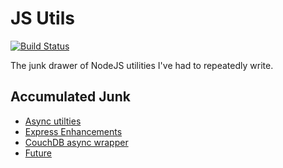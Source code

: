 # JS Utils
[![Build Status](https://travis-ci.org/meschbach/js-junk-bucket.svg?branch=master)](https://travis-ci.org/meschbach/js-junk-bucket)

The junk drawer of NodeJS utilities I've had to repeatedly write.

## Accumulated Junk

* [Async utilties](index.js)
* [Express Enhancements](express.js)
* [CouchDB async wrapper](couchdb.js)
* [Future](future.js)


